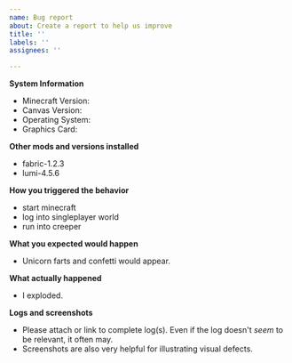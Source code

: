 ```yaml
---
name: Bug report
about: Create a report to help us improve
title: ''
labels: ''
assignees: ''

---
```


**System Information**

- Minecraft Version: 
- Canvas Version: 
- Operating System: 
- Graphics Card:

**Other mods and versions installed**

- fabric-1.2.3
- lumi-4.5.6

**How you triggered the behavior**

- start minecraft
- log into singleplayer world
- run into creeper

**What you expected would happen**

- Unicorn farts and confetti would appear.

**What actually happened**

- I exploded.

**Logs and screenshots**
- Please attach or link to complete log(s). Even if the log doesn't _seem_ to be relevant, it often may.
- Screenshots are also very helpful for illustrating visual defects.

